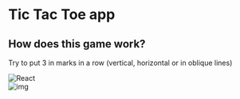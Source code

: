 # Tic Tac Toe app

## How does this game work?

Try to put 3 in marks in a row (vertical, horizontal or in oblique lines)

![React](https://img.shields.io/badge/react-%2320232a.svg?style=flat&logo=react&logoColor=%2361DAFB)
<br>
![img](https://img.shields.io/badge/version-1.0-blue)
